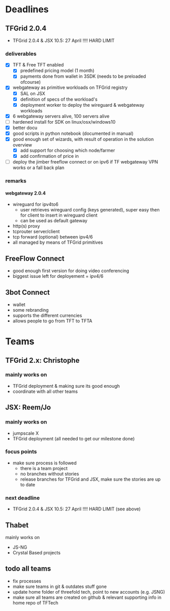
# Deadlines

## TFGrid 2.0.4

- TFGrid 2.0.4 & JSX 10.5: 27 April !!!! HARD LIMIT

### deliverables

- [X] TFT & Free TFT enabled
    - [X] predefined pricing model (1 month)
    - [X] payments done from wallet in 3SDK (needs to be preloaded ofcourse)
- [X] webgateway as primitive workloads on TFGrid registry
    - [X] SAL on JSX
    - [X] definition of specs of the workload's
    - [X] deployment worker to deploy the wireguard & webgateway workloads
- [X] 6 webgateway servers alive, 100 servers alive
- [ ] hardened install for SDK on linux/osx/windows10
- [X] better docu  
- [X] good scripts in python notebook (documented in manual)
- [X] good enough set of wizards, with result of operation in the solution overview
    - [X] add support for choosing which node/farmer
    - [X] add confirmation of price in
- [ ] deploy the jimber freeflow connect or on ipv6 if TF webgateway VPN works or a fall back plan

### remarks

#### webgateway 2.0.4

- wireguard for ipv4to6
    - user retrieves wireguard config (keys generated), super easy then for client to insert in wireguard client
    - can be used as default gateway
- http(s) proxy
- tcprouter server/client
- tcp forward (optional) between ipv4/6
- all managed by means of TFGrid primitives

## FreeFlow Connect

- good enough first version for doing video conferencing
- biggest issue left for deployement = ipv4/6

## 3bot Connect

- wallet
- some rebranding
- supports the different currencies
- allows people to go from TFT to TFTA


# Teams 

## TFGrid 2.x: Christophe

### mainly works on

- TFGrid deployment & making sure its good enough
- coordinate with all other teams

## JSX: Reem/Jo

### mainly works on

- jumpscale X
- TFGrid deployment (all needed to get our milestone done)

### focus points

- make sure process is followed
    - there is a team project
    - no branches without stories
    - release branches for TFGrid and JSX, make sure the stories are up to date

### next deadline

- TFGrid 2.0.4 & JSX 10.5: 27 April !!!! HARD LIMIT (see above)


## Thabet

mainly works on
- JS-NG
- Crystal Based projects

## todo all teams

- fix processes
- make sure teams in git & outdates stuff gone
- update home folder of threefold tech, point to new accounts (e.g. JSNG)
- make sure all teams are created on github & relevant supporting info in home repo of TFTech

